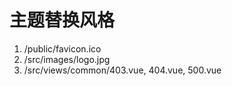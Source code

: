 # 主题替换风格

1. /public/favicon.ico
2. /src/images/logo.jpg
3. /src/views/common/403.vue, 404.vue, 500.vue
